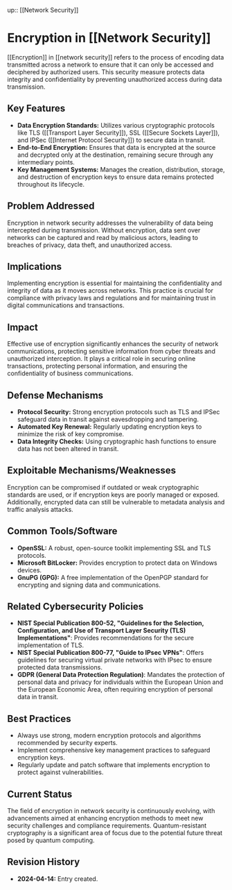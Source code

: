 up:: [[Network Security]]
# Encryption in [[Network Security]]

[[Encryption]] in [[network security]] refers to the process of encoding data transmitted across a network to ensure that it can only be accessed and deciphered by authorized users. This security measure protects data integrity and confidentiality by preventing unauthorized access during data transmission.

## Key Features

- **Data Encryption Standards:** Utilizes various cryptographic protocols like TLS ([[Transport Layer Security]]), SSL ([[Secure Sockets Layer]]), and IPSec ([[Internet Protocol Security]]) to secure data in transit.
- **End-to-End Encryption:** Ensures that data is encrypted at the source and decrypted only at the destination, remaining secure through any intermediary points.
- **Key Management Systems:** Manages the creation, distribution, storage, and destruction of encryption keys to ensure data remains protected throughout its lifecycle.

## Problem Addressed

Encryption in network security addresses the vulnerability of data being intercepted during transmission. Without encryption, data sent over networks can be captured and read by malicious actors, leading to breaches of privacy, data theft, and unauthorized access.

## Implications

Implementing encryption is essential for maintaining the confidentiality and integrity of data as it moves across networks. This practice is crucial for compliance with privacy laws and regulations and for maintaining trust in digital communications and transactions.

## Impact

Effective use of encryption significantly enhances the security of network communications, protecting sensitive information from cyber threats and unauthorized interception. It plays a critical role in securing online transactions, protecting personal information, and ensuring the confidentiality of business communications.

## Defense Mechanisms

- **Protocol Security:** Strong encryption protocols such as TLS and IPSec safeguard data in transit against eavesdropping and tampering.
- **Automated Key Renewal:** Regularly updating encryption keys to minimize the risk of key compromise.
- **Data Integrity Checks:** Using cryptographic hash functions to ensure data has not been altered in transit.

## Exploitable Mechanisms/Weaknesses

Encryption can be compromised if outdated or weak cryptographic standards are used, or if encryption keys are poorly managed or exposed. Additionally, encrypted data can still be vulnerable to metadata analysis and traffic analysis attacks.

## Common Tools/Software

- **OpenSSL:** A robust, open-source toolkit implementing SSL and TLS protocols.
- **Microsoft BitLocker:** Provides encryption to protect data on Windows devices.
- **GnuPG (GPG):** A free implementation of the OpenPGP standard for encrypting and signing data and communications.

## Related Cybersecurity Policies

- **NIST Special Publication 800-52, "Guidelines for the Selection, Configuration, and Use of Transport Layer Security (TLS) Implementations"**: Provides recommendations for the secure implementation of TLS.
- **NIST Special Publication 800-77, "Guide to IPsec VPNs"**: Offers guidelines for securing virtual private networks with IPsec to ensure protected data transmissions.
- **GDPR (General Data Protection Regulation)**: Mandates the protection of personal data and privacy for individuals within the European Union and the European Economic Area, often requiring encryption of personal data in transit.

## Best Practices

- Always use strong, modern encryption protocols and algorithms recommended by security experts.
- Implement comprehensive key management practices to safeguard encryption keys.
- Regularly update and patch software that implements encryption to protect against vulnerabilities.

## Current Status

The field of encryption in network security is continuously evolving, with advancements aimed at enhancing encryption methods to meet new security challenges and compliance requirements. Quantum-resistant cryptography is a significant area of focus due to the potential future threat posed by quantum computing.

## Revision History

- **2024-04-14:** Entry created.